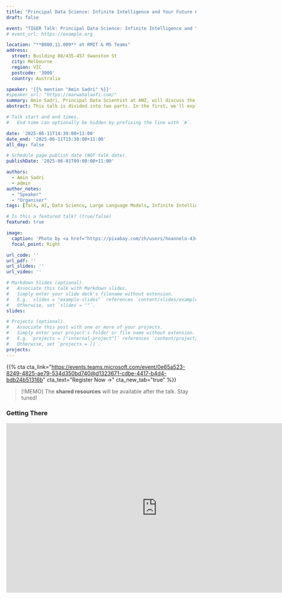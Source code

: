 ```yaml
---
title: "Principal Data Science: Infinite Intelligence and Your Future Career"
draft: false

event: "TIGER Talk: Principal Data Science: Infinite Intelligence and Your Future Career"
# event_url: https://example.org

location: "**B080.11.009** at RMIT & MS Teams"
address:
  street: Building 80/435-457 Swanston St
  city: Melbourne
  region: VIC
  postcode: '3000'
  country: Australia

speaker: '{{% mention "Amin Sadri" %}}'
#speaker_url: "https://marwahalaofi.com/"
summary: Amin Sadri, Principal Data Scientist at ANZ, will discuss the latest in AI, including LLMs and their potential for "infinite intelligence". He'll also share his journey from a PhD in machine learning to industry, offering insights and advice for those looking to transition from academia to practical applications in data science.
abstract: This talk is divided into two parts. In the first, we'll explore the latest advances in artificial intelligence, from large language models (LLMs) to cutting-edge applications across industries. We'll also touch on the intriguing question of whether AI could ever approach a state of "infinite intelligence", and what that might mean for both research and society. In the second part, I'll share my personal journey transitioning from a PhD in machine learning to a role as Principal Data Scientist. We'll discuss the key differences between academic and industry ML, real-world case studies, and offer actionable career advice for PhD students interested in moving to industry—covering skills to build, common pitfalls, and how to bridge the gap between research and practical impact.

# Talk start and end times.
#   End time can optionally be hidden by prefixing the line with `#`.

date: '2025-06-11T14:30:00+11:00'
date_end: '2025-06-11T15:30:00+11:00'
all_day: false

# Schedule page publish date (NOT talk date).
publishDate: '2025-06-01T09:00:00+11:00'

authors:
  - Amin Sadri
  - admin
author_notes:
  - "Speaker"
  - "Organiser"
tags: [Talk, AI, Data Science, Large Language Models, Infinite Intelligence, Career Advice]

# Is this a featured talk? (true/false)
featured: true

image:
  caption: 'Photo by <a href="https://pixabay.com/zh/users/hoannelo-43484766/?utm_source=link-attribution&utm_medium=referral&utm_campaign=image&utm_content=8709938">HoAnneLo</a> on <a href="https://pixabay.com/zh//?utm_source=link-attribution&utm_medium=referral&utm_campaign=image&utm_content=8709938">Pixabay</a>'
  focal_point: Right

url_code: ''
url_pdf: ''
url_slides: ''
url_video: ''

# Markdown Slides (optional).
#   Associate this talk with Markdown slides.
#   Simply enter your slide deck's filename without extension.
#   E.g. `slides = "example-slides"` references `content/slides/example-slides.md`.
#   Otherwise, set `slides = ""`.
slides:

# Projects (optional).
#   Associate this post with one or more of your projects.
#   Simply enter your project's folder or file name without extension.
#   E.g. `projects = ["internal-project"]` references `content/project/deep-learning/index.md`.
#   Otherwise, set `projects = []`.
projects:
---
```


{{% cta cta_link="https://events.teams.microsoft.com/event/0e65a523-8249-4825-ae79-534d350bd740@d1323671-cdbe-4417-b4d4-bdb24b51316b" cta_text="Register Now →" cta_new_tab="true" %}}

<!-- {{% callout warning %}} -->
<!-- The date and time for this talk is to be announced soon. -->
<!-- {{% /callout %}} -->

> [!MEMO]
> The **shared resources** will be available after the talk. Stay tuned!
>

### Getting There

<iframe src="https://www.google.com/maps/embed?pb=!1m18!1m12!1m3!1d3152.222093623283!2d144.96027981258027!3d-37.80826657186005!2m3!1f0!2f0!3f0!3m2!1i1024!2i768!4f13.1!3m3!1m2!1s0x6ad642cb67178b05%3A0xe5c2160ff784f314!2sBuilding%2080%20(Swanston%20Academic%20Building)%20-%20RMIT%20University!5e0!3m2!1sen!2sau!4v1738711638555!5m2!1sen!2sau" width="800" height="450" style="border:0;" allowfullscreen="" loading="lazy" referrerpolicy="no-referrer-when-downgrade"></iframe>
